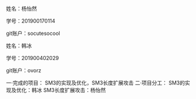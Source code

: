 姓名：杨怡然

学号：201900170114

git账户：socutesocool

姓名：韩冰

学号：201900402029

git账户：ovorz

一·完成的项目：
SM3的实现及优化，SM3长度扩展攻击
二·项目分工：
SM3的实现及优化：韩冰
SM3长度扩展攻击：杨怡然
